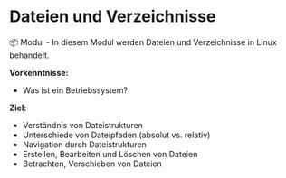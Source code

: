 # Dateien und Verzeichnisse

📦 Modul - In diesem Modul werden Dateien und Verzeichnisse in Linux behandelt. 

__Vorkenntnisse:__

- Was ist ein Betriebssystem?

__Ziel:__

- Verständnis von Dateistrukturen
- Unterschiede von Dateipfaden (absolut vs. relativ)
- Navigation durch Dateistrukturen
- Erstellen, Bearbeiten und Löschen von Dateien
- Betrachten, Verschieben von Dateien
